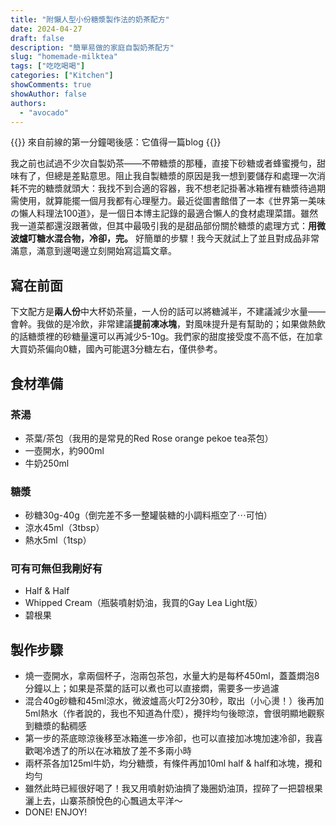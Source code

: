 ```yaml
---
title: "附懶人型小份糖漿製作法的奶茶配方"
date: 2024-04-27
draft: false
description: "簡單易做的家庭自製奶茶配方"
slug: "homemade-milktea"
tags: ["吃吃喝喝"]
categories: ["Kitchen"]
showComments: true
showAuthor: false
authors:
  - "avocado"
---
```

{{<lead>}}
來自前線的第一分鐘喝後感：它值得一篇blog
{{</lead>}}

我之前也試過不少次自製奶茶——不帶糖漿的那種，直接下砂糖或者蜂蜜攪勻，甜味有了，但總是差點意思。阻止我自製糖漿的原因是我一想到要儲存和處理一次消耗不完的糖漿就頭大：我找不到合適的容器，我不想老記掛著冰箱裡有糖漿待過期需使用，就算能擺一個月我都有心理壓力。最近從圖書館借了一本《世界第一美味の懶人料理法100道》，是一個日本博主記錄的最適合懶人的食材處理菜譜。雖然我一道菜都還沒跟著做，但其中最吸引我的是甜品部份關於糖漿的處理方式：**用微波爐叮糖水混合物，冷卻，完。** 好簡單的步驟！我今天就試上了並且對成品非常滿意，滿意到邊喝邊立刻開始寫這篇文章。

## 寫在前面
下文配方是**兩人份**中大杯奶茶量，一人份的話可以將糖減半，不建議減少水量——會幹。我做的是冷飲，非常建議**提前凍冰塊**，對風味提升是有幫助的；如果做熱飲的話糖漿裡的砂糖量還可以再減少5-10g。我們家的甜度接受度不高不低，在加拿大買奶茶偏向0糖，國內可能選3分糖左右，僅供參考。
## 食材準備
### 茶湯
- 茶葉/茶包（我用的是常見的Red Rose orange pekoe tea茶包）
- 一壺開水，約900ml
- 牛奶250ml
### 糖漿
- 砂糖30g-40g（倒完差不多一整罐裝糖的小調料瓶空了⋯可怕）
- 涼水45ml（3tbsp）
- 熱水5ml（1tsp）
### 可有可無但我剛好有
- Half & Half
- Whipped Cream（瓶裝噴射奶油，我買的Gay Lea Light版）
- 碧根果
## 製作步驟
- 燒一壺開水，拿兩個杯子，泡兩包茶包，水量大約是每杯450ml，蓋蓋燜泡8分鐘以上；如果是茶葉的話可以煮也可以直接燜，需要多一步過濾
- 混合40g砂糖和45ml涼水，微波爐高火叮2分30秒，取出（小心燙！）後再加5ml熱水（作者說的，我也不知道為什麼），攪拌均勻後晾涼，會很明顯地觀察到糖漿的黏稠感
- 第一步的茶底晾涼後移至冰箱進一步冷卻，也可以直接加冰塊加速冷卻，我喜歡喝冷透了的所以在冰箱放了差不多兩小時
- 兩杯茶各加125ml牛奶，均分糖漿，有條件再加10ml half & half和冰塊，攪和均勻
- 雖然此時已經很好喝了！我又用噴射奶油擠了幾圈奶油頂，捏碎了一把碧根果灑上去，山寨茶顏悅色的心飄過太平洋～
- DONE! ENJOY!